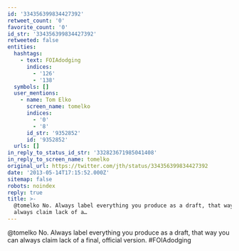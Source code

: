 ```yaml
---
id: '334356399834427392'
retweet_count: '0'
favorite_count: '0'
id_str: '334356399834427392'
retweeted: false
entities:
  hashtags:
    - text: FOIAdodging
      indices:
        - '126'
        - '138'
  symbols: []
  user_mentions:
    - name: Tom Elko
      screen_name: tomelko
      indices:
        - '0'
        - '8'
      id_str: '9352852'
      id: '9352852'
  urls: []
in_reply_to_status_id_str: '332823671985041408'
in_reply_to_screen_name: tomelko
original_url: https://twitter.com/jth/status/334356399834427392
date: '2013-05-14T17:15:52.000Z'
sitemap: false
robots: noindex
reply: true
title: >-
  @tomelko No. Always label everything you produce as a draft, that way you can
  always claim lack of a…
---
```


@tomelko No. Always label everything you produce as a draft, that way you can always claim lack of a final, official version. #FOIAdodging